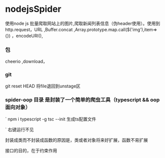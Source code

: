 # nodejsSpider
使用node js 批量爬取网站上的图片,爬取新闻列表信息（伪header使用）。使用到http.request，URL  ,Buffer.concat ,Array.prototype.map.call($('img'),item=>{}) ，encodeURI(),

### 包
cheerio ,download，

### git 
git reset HEAD 将file退回到unstage区


### spider-oop  目录 是封装了一个简单的爬虫工具（typescript && oop 面向对象）

`
    npm i typescript  -g
    tsc --init  生成ts配置文件

`
右键运行不见

封装成类而不封装成函数的原因是，类或者对象将来好扩展，函数不易扩展

接口的目的，在于约束作用